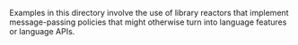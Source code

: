 Examples in this directory involve the use of library reactors that implement message-passing
policies that might otherwise turn into language features or language APIs.
